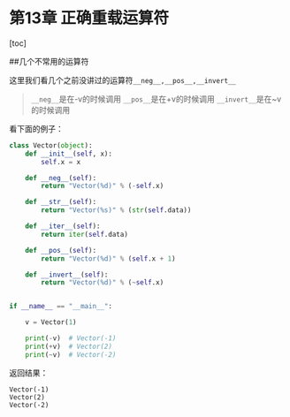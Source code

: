 # 第13章 正确重载运算符
[toc]

##几个不常用的运算符

这里我们看几个之前没讲过的运算符`__neg__,__pos__,__invert__`

>`__neg__`是在-v的时候调用
`__pos__`是在+v的时候调用
`__invert__`是在~v的时候调用


看下面的例子：

```python
class Vector(object):
    def __init__(self, x):
        self.x = x

    def __neg__(self):
        return "Vector(%d)" % (-self.x)

    def __str__(self):
        return "Vector(%s)" % (str(self.data))

    def __iter__(self):
        return iter(self.data)

    def __pos__(self):
        return "Vector(%d)" % (self.x + 1)

    def __invert__(self):
        return "Vector(%d)" % (~self.x)


if __name__ == "__main__":

    v = Vector(1)

    print(-v)  # Vector(-1)
    print(+v)  # Vector(2)
    print(~v)  # Vector(-2)

```

返回结果：
```
Vector(-1)
Vector(2)
Vector(-2)

```
